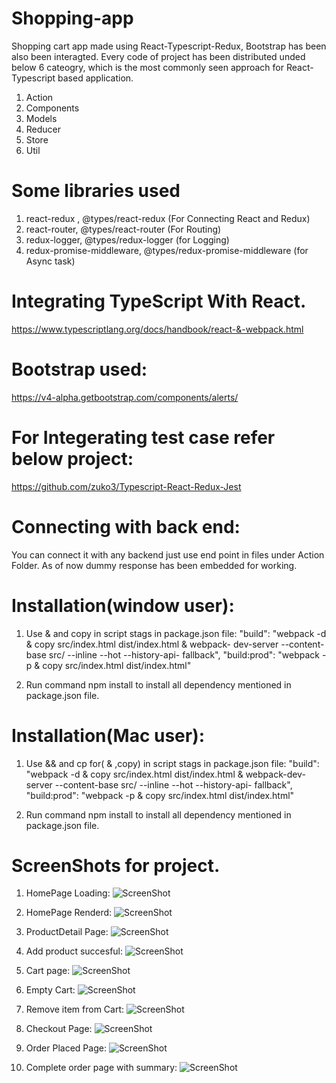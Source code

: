 # Shopping-app
Shopping cart app made using React-Typescript-Redux, Bootstrap has been also been interagted.
Every code of project has been distributed unded below 6 cateogry, which is the most commonly seen approach for React-Typescript based application.
1.  Action
2. Components
3. Models
4. Reducer
5. Store
6. Util

# Some libraries used
1. react-redux , @types/react-redux (For Connecting React and Redux)
2. react-router, @types/react-router (For Routing)
3. redux-logger, @types/redux-logger (for Logging)
4. redux-promise-middleware, @types/redux-promise-middleware (for Async task)


# Integrating TypeScript With React.
  https://www.typescriptlang.org/docs/handbook/react-&-webpack.html
 
# Bootstrap used:
  https://v4-alpha.getbootstrap.com/components/alerts/
  
# For Integerating test case refer below project:
  https://github.com/zuko3/Typescript-React-Redux-Jest
  
# Connecting with back end:
  You can connect it with any backend just use end point in files under Action Folder.
  As of now dummy response has been embedded for working.
  
  
# Installation(window user):

1. Use & and copy in script stags in package.json file: "build": "webpack -d & copy src/index.html dist/index.html & webpack-  dev-server --content-base src/ --inline --hot --history-api- fallback", "build:prod": "webpack -p & copy src/index.html dist/index.html"

2. Run command npm install to install all dependency mentioned in package.json file.


# Installation(Mac user):

1. Use && and cp for( & ,copy) in script stags in package.json file: "build": "webpack -d & copy src/index.html dist/index.html &  webpack-dev-server --content-base src/ --inline --hot --history-api- fallback", "build:prod": "webpack -p & copy src/index.html dist/index.html"

2. Run command npm install to install all dependency mentioned in package.json file.



# ScreenShots for project.
1. HomePage Loading:
  ![ScreenShot](1.png)

2. HomePage Renderd:
  ![ScreenShot](2.png)

3. ProductDetail Page:
   ![ScreenShot](3.png)
   
4. Add product succesful:
   ![ScreenShot](4.png)
    
5. Cart page:
   ![ScreenShot](5.png)
  
6. Empty Cart:
   ![ScreenShot](6.png)
   
7. Remove item from Cart:
   ![ScreenShot](7.png)
   
8. Checkout Page:
   ![ScreenShot](8.png)
   
9. Order Placed Page:
   ![ScreenShot](9.png)
   
10. Complete order page with summary:
    ![ScreenShot](10.png)

